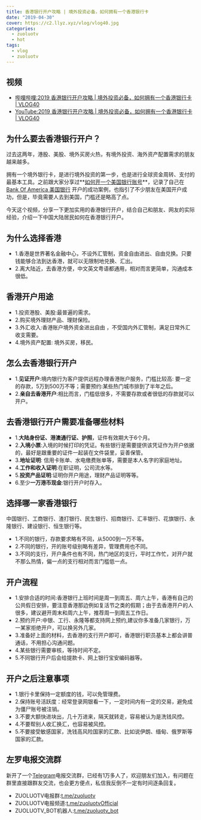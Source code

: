 ```yaml
---
title: 香港银行开户攻略 | 境外投资必备，如何拥有一个香港银行卡
date: "2019-04-30"
cover: https://c2.llyz.xyz/vlog/vlog40.jpg
categories:
  - zuoluotv
  - hot
tags:
  - vlog
  - zuoluotv
---
```


## 视频

- [哔哩哔哩:2019 香港银行开户攻略 | 境外投资必备，如何拥有一个香港银行卡 | VLOG40](https://space.bilibili.com/7388950)
- [YouTube:2019 香港银行开户攻略 | 境外投资必备，如何拥有一个香港银行卡 | VLOG40](https://www.youtube.com/watch?v=8FaTY20neE0)

## 为什么要去香港银行开户？

过去这两年，港股、美股、境外买房火热，有境外投资、海外资产配置需求的朋友越来越多。

拥有一个境外银行卡，是进行境外投资的第一步，也是进行全球资金周转、支付的最基本工具。之前跟大家分享过**[如何开一个美国银行账号](https://luolei.org/open-bank-account-in-usa-b1-b2-visa/)**，记录了自己在 [Bank Of America 美国银行](https://www.bankofamerica.com/) 开户的成功案例，也指引了不少朋友在美国开户成功，但是，毕竟需要人去到美国，门槛还是略高了点。

今天这个视频，分享一下更加实用的香港银行开户，结合自己和朋友、网友的实际经验，介绍一下中国大陆居民如何在香港银行开户。

## 为什么选择香港

- 1.香港是世界著名金融中心，不设外汇管制，资金自由进出、自由兑换。只要钱能够合法到达香港，就可以无限制地兑换、汇出。
- 2.离大陆近，去香港方便，中文英文粤语都通用，相对而言更简单，沟通成本很低。

## 香港开户用途

- 1.投资港股、美股:最普遍的需求。
- 2.购买境外理财产品、理财保险。
- 3.外汇收入:香港账户境外资金进出自由 ，不受国内外汇管制，满足日常外汇收支需要。
- 4.境外资产配置: 境外买房，移民。

## 怎么去香港银行开户

- 1.**见证开户**:境内银行为客户提供远程办理香港账户服务，门槛比较高: 要一定的存款，5万到500万不等；需要预约:某些热门城市排到了半年之后。
- 2.**亲自去香港开户**:相比而言，门槛低很多，不需要存款或者很低的存款就可以开户。

## 去香港银行开户需要准备哪些材料

- 1.**大陆身份证、港澳通行证、护照**，证件有效期大于6个月。
- 2.**入境小票**:入境的时候打印的凭证。有些银行是需要提供该凭证作为开户依据的，最好是跟重要的证件一起装在文件袋里，妥善保管。
- 3.**地址证明**: 信用卡账单、水电缴费账单等，需要是本人名字的家庭地址。
- 4.**工作和收入证明**:在职证明，公司流水等。
- 5.**投资产品证明**:证明你开户用途，理财产品证明等等。
- 6.至少**一万港币现金**:银行开户时存入。

## 选择哪一家香港银行

中国银行、工商银行、渣打银行、民生银行、招商银行、汇丰银行、花旗银行、永隆银行、建设银行、恒生银行等。

- 1.不同的银行，存款要求略有不同，从5000到一万不等。
- 2.不同的银行，开的账号级别略有差异，管理费用也不同。
- 3.不同的支行，开户条件也有不同，热门地区的支行，平时工作忙，对开户就不那么热情，偏一点的支行相对而言门槛低一点。

## 开户流程

- 1.安排合适的时间:香港银行上班时间是周一到周五、周六上午，香港有自己的公共假日安排，要注意香港那边例如复活节之类的假期；由于去香港开户的人很多，建议避开周末和周六上午，推荐周一到周五工作日。
- 2.预约开户:中银、工行、永隆等都支持网上预约,建议你多准备几家银行，万一某家拒绝开户，可以换另外几家。
- 3.准备好上面的材料，去香港的支行开户即可，香港银行职员基本上都会讲普通话，不用担心沟通问题。
- 4.某些银行需要审核，等待时间不定。
- 5.不同银行开户后会给提款卡、网上银行宝安编码器等。

## 开户之后注意事项

- 1.银行卡里保持一定额度的钱，可以免管理费。
- 2.保持账号活跃度：经常登录网银看一下，一定时间内有一定的交易，避免成为僵尸账号被注销。
- 3.不要大额快进块出，几十万进来，隔天就转走，容易被认为是洗钱风控。
- 4.不要帮别人收汇换汇，也容易被风控。
- 5.不要接受敏感国家，洗钱高风险国家的汇款、比如说伊朗、缅甸、俄罗斯等国家的汇款。

## 左罗电报交流群

新开了一个[Telegram](https://telegram.org/)电报交流群，已经有1万多人了，欢迎朋友们加入，有问题在群里直接跟群友交流，也会更方便点，私信我反倒不一定有时间逐条回复。

- ZUOLUOTV电报群:[t.me/zuoluotv](https://t.me/zuoluotv)
- ZUOLUOTV电报频道:[t.me/zuoluotvOfficial](https://t.me/zuoluotvofficial)
- ZUOLUOTV_BOT机器人:[t.me/zuoluotv_bot](https://t.me/zuoluotv_bot)
